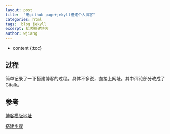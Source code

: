 ```yaml
---
layout: post
title:  "用github page+jekyll搭建个人博客"
categories: html
tags:  blog jekyll 
excerpt: 初次搭建博客
author: wjiang
---
```


* content
{:toc}


## 过程

简单记录了一下搭建博客的过程。具体不多说，直接上网址。其中评论部分改成了Gitalk。

## 参考

[博客模版地址](https://github.com/xudailong/xudailong.github.io)


[搭建步骤](https://blog.csdn.net/xudailong_blog/article/details/78762262)

